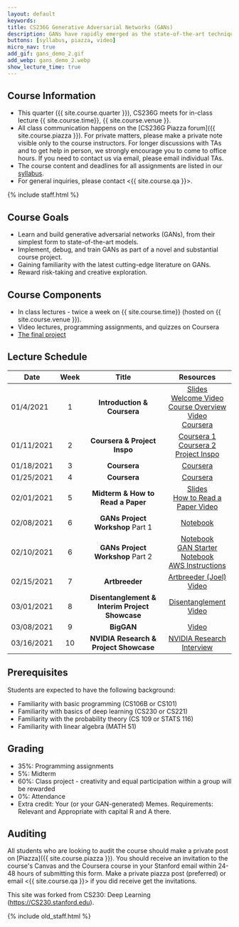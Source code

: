 ```yaml
---
layout: default
keywords:
title: CS236G Generative Adversarial Networks (GANs)
description: GANs have rapidly emerged as the state-of-the-art technique in realistic image generation. Its applications span realistic image editing that is omnipresent in popular app filters, enabling tumor classification under low data schemes in medicine, and visualizing realistic scenarios of climate change destruction. You'll also get to examine key challenges of GANs today, including reliable evaluation, inherent biases, and training stability. After this course, students should be familiar with GANs and the broader generative models and machine learning contexts in which these models are situated. 
buttons: [syllabus, piazza, video]
micro_nav: true
add_gif: gans_demo_2.gif
add_webp: gans_demo_2.webp
show_lecture_time: true
---
```


## Course Information
- This quarter ({{ site.course.quarter }}), CS236G meets for in-class lecture {{ site.course.time}}, {{ site.course.venue }}.
- All class communication happens on the [CS236G Piazza forum]({{ site.course.piazza }}). For private matters, please make a private note visible only to the course instructors. For longer discussions with TAs and to get help in person, we strongly encourage you to come to office hours. If you need to contact us via email, please email individual TAs.
- The course content and deadlines for all assignments are listed in our [syllabus](/syllabus).
- For general inquiries, please contact <{{ site.course.qa }}>.

<!-- Course Staff -->
{% include staff.html %}


## Course Goals
- Learn and build generative adversarial networks (GANs), from their simplest form to state-of-the-art models. 
- Implement, debug, and train GANs as part of a novel and substantial course project.
- Gaining familiarity with the latest cutting-edge literature on GANs.
- Reward risk-taking and creative exploration.

## Course Components
* In class lectures - twice a week on {{ site.course.time}} (hosted on {{ site.course.venue }}). 
* Video lectures, programming assignments, and quizzes on Coursera
* [The final project](/project)

## Lecture Schedule <a name="table"></a>

| Date | Week | Title |     Resources    |
|------|:----:|:-----:|:----------------:|
| 01/4/2021 | 1 | **Introduction & Coursera** | [Slides](https://drive.google.com/file/d/1Hm_EOtZm94C9OARpkfeALd7pLmp3B9_5/view?usp=sharing)<br /> [Welcome Video](https://stanford-pilot.hosted.panopto.com/Panopto/Pages/Viewer.aspx?id=525639ad-3bb0-4340-9a72-ae120002cd9f) <br /> [Course Overview Video](https://stanford-pilot.hosted.panopto.com/Panopto/Pages/Viewer.aspx?id=5bed7c96-16b5-4c00-bb06-ae120002f65e) <br /> [Coursera](https://www.coursera.org/learn/build-basic-generative-adversarial-networks-gans) |
| 01/11/2021 | 2 | **Coursera & Project Inspo** | [Coursera 1](https://www.coursera.org/learn/build-basic-generative-adversarial-networks-gans)<br />[Coursera 2](https://www.coursera.org/learn/build-better-generative-adversarial-networks-gans) <br/> [Project Inspo](https://stanford-pilot.hosted.panopto.com/Panopto/Pages/Viewer.aspx?id=5ef9ec0c-5444-47a6-8942-ae120002ce05) |
| 01/18/2021 | 3 | **Coursera** | [Coursera](https://www.coursera.org/learn/build-better-generative-adversarial-networks-gans) |
| 01/25/2021 | 4 | **Coursera** | [Coursera](https://www.coursera.org/learn/apply-generative-adversarial-networks-gans) |
| 02/01/2021 | 5 | **Midterm & How to Read a Paper** | [Slides](https://drive.google.com/file/d/1sV_wVEYQIQk4UVjkFZbka33z8KJONuUU/view?usp=sharing)<br />[How to Read a Paper Video](https://www.youtube.com/watch?v=ReIZgbCwfg0) |
| 02/08/2021 | 6 | **GANs Project Workshop** Part 1 | [Notebook](https://colab.research.google.com/drive/1YkPs4N886UIeIKULWUidmRlqg67OddNd?usp=sharing)<br />[](https://stanford-pilot.hosted.panopto.com/Panopto/Pages/Viewer.aspx?id=63d07b90-5790-4fd7-a891-accc0182bae6) |
| 02/10/2021 | 6 | **GANs Project Workshop** Part 2 | [Notebook](https://colab.research.google.com/drive/1_V9KhDwM0x9cNzMarF7Yd6IJoUHhIkPo?usp=sharing)<br />[GAN Starter Notebook](https://colab.research.google.com/drive/1q2eX8jY4269ITK48OAA14d-qARcGoEAo?usp=sharing)<br />[AWS Instructions](https://docs.google.com/document/d/1JvNcl8WXPGt5rPqWYlIcIePd_ov0FveXyGZlXn3Vc2Y/edit?usp=sharing)<br />[](https://stanford-pilot.hosted.panopto.com/Panopto/Pages/Viewer.aspx?id=d61a4316-f7bd-47d3-9473-acd3018728f1) |
| 02/15/2021 | 7 | **Artbreeder** | [Artbreeder (Joel)](https://www.artbreeder.com/)<br />[Video](https://stanford-pilot.hosted.panopto.com/Panopto/Pages/Viewer.aspx?id=1a262eec-2730-467a-92dd-ae120042e985) |
| 03/01/2021 | 8 | **Disentanglement & Interim Project Showcase** | [Disentanglement Video](https://stanford-pilot.hosted.panopto.com/Panopto/Pages/Viewer.aspx?id=29ca1879-079e-43b2-8f2e-ae120042fa00) |
| 03/08/2021 | 9 | **BigGAN** | [Video](https://stanford-pilot.hosted.panopto.com/Panopto/Pages/Viewer.aspx?id=8eae3ce5-0eb3-4225-9118-ae120002ce2f) |
| 03/16/2021 | 10 | **NVIDIA Research & Project Showcase** | [NVIDIA Research Interview](https://stanford-pilot.hosted.panopto.com/Panopto/Pages/Viewer.aspx?id=232b1ff2-ac5d-4a89-9306-ae120002ce5a) |


## Prerequisites
Students are expected to have the following background:
 * Familiarity with basic programming (CS106B or CS101)
 * Familiarity with basics of deep learning (CS230 or CS221)
 * Familiarity with the probability theory (CS 109 or STATS 116)
 * Familiarity with linear algebra (MATH 51)

## Grading
 
* 35%: Programming assignments
* 5%: Midterm
* 60%: Class project - creativity and equal participation within a group will be rewarded
* 0%: Attendance
* Extra credit: Your (or your GAN-generated) Memes. Requirements: Relevant and Appropriate with capital R and A there.

## Auditing

All students who are looking to audit the course should make a private post on [Piazza]({{ site.course.piazza }}). You should receive an invitation to the course's Canvas and the Coursera course in your Stanford email within 24-48 hours of submitting this form. Make a private piazza post (preferred) or email <{{ site.course.qa }}> if you did receive get the invitations.

This site was forked from CS230: Deep Learning (https://CS230.stanford.edu).

<!-- Previous Course Staff -->
{% include old_staff.html %}
